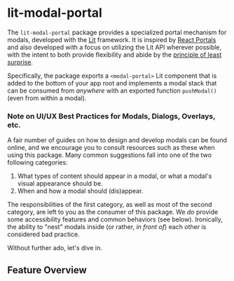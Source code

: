 # lit-modal-portal

The `lit-modal-portal` package provides a specialized portal mechanism for modals, developed with the [Lit](https://lit.dev) framework.
It is inspired by [React Portals](https://reactjs.org/docs/portals.html) and also developed with
a focus on utilizing the Lit API wherever possible, with the intent to both provide flexibility and abide by the
[principle of least surprise](https://en.wikipedia.org/wiki/Principle_of_least_astonishment).

Specifically, the package exports a `<modal-portal>` Lit component that is added to the bottom of your app root
and implements a modal stack that can be consumed from *anywhere* with an exported function `pushModal()`
(even from within a modal).

### Note on UI/UX Best Practices for Modals, Dialogs, Overlays, etc.

A fair number of guides on how to design and develop modals can be found online,
and we encourage you to consult resources such as these when using this package.
Many common suggestions fall into one of the two following categories:

1. What types of content should appear in a modal, or what a modal's visual appearance should be.
2. When and how a modal should (dis)appear.

The responsibilities of the first category, as well as most of the second category, are left to you
as the consumer of this package.
We *do* provide some accessibility features and common behaviors (see below).
Ironically, the ability to "nest" modals inside (or rather, *in front of*) each other is considered bad practice.

Without further ado, let's dive in.

## Feature Overview
